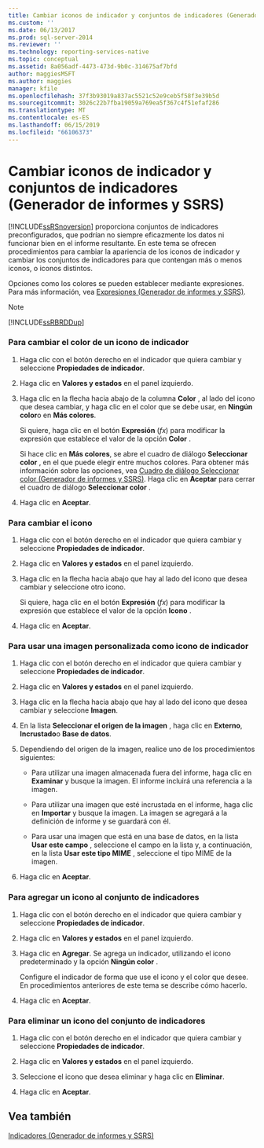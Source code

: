 ```yaml
---
title: Cambiar iconos de indicador y conjuntos de indicadores (Generador de informes y SSRS) | Microsoft Docs
ms.custom: ''
ms.date: 06/13/2017
ms.prod: sql-server-2014
ms.reviewer: ''
ms.technology: reporting-services-native
ms.topic: conceptual
ms.assetid: 8a056adf-4473-473d-9b0c-314675af7bfd
author: maggiesMSFT
ms.author: maggies
manager: kfile
ms.openlocfilehash: 37f3b93019a837ac5521c52e9ceb5f58f3e39b5d
ms.sourcegitcommit: 3026c22b7fba19059a769ea5f367c4f51efaf286
ms.translationtype: MT
ms.contentlocale: es-ES
ms.lasthandoff: 06/15/2019
ms.locfileid: "66106373"
---
```

# <a name="change-indicator-icons-and-indicator-sets-report-builder-and-ssrs"></a>Cambiar iconos de indicador y conjuntos de indicadores (Generador de informes y SSRS)
  [!INCLUDE[ssRSnoversion](../../includes/ssrsnoversion-md.md)] proporciona conjuntos de indicadores preconfigurados, que podrían no siempre eficazmente los datos ni funcionar bien en el informe resultante. En este tema se ofrecen procedimientos para cambiar la apariencia de los iconos de indicador y cambiar los conjuntos de indicadores para que contengan más o menos iconos, o iconos distintos.  
  
 Opciones como los colores se pueden establecer mediante expresiones. Para más información, vea [Expresiones &#40;Generador de informes y SSRS&#41;](expressions-report-builder-and-ssrs.md).  
  
> [!NOTE]  
>  [!INCLUDE[ssRBRDDup](../../includes/ssrbrddup-md.md)]  
  
### <a name="to-change-the-color-of-an-indicator-icon"></a>Para cambiar el color de un icono de indicador  
  
1.  Haga clic con el botón derecho en el indicador que quiera cambiar y seleccione **Propiedades de indicador**.  
  
2.  Haga clic en **Valores y estados** en el panel izquierdo.  
  
3.  Haga clic en la flecha hacia abajo de la columna **Color** , al lado del icono que desea cambiar, y haga clic en el color que se debe usar, en **Ningún color**o en **Más colores**.  
  
     Si quiere, haga clic en el botón **Expresión** (*fx*) para modificar la expresión que establece el valor de la opción **Color** .  
  
     Si hace clic en **Más colores**, se abre el cuadro de diálogo **Seleccionar color** , en el que puede elegir entre muchos colores. Para obtener más información sobre las opciones, vea [Cuadro de diálogo Seleccionar color &#40;Generador de informes y SSRS&#41;](../select-color-dialog-box-report-builder-and-ssrs.md). Haga clic en **Aceptar** para cerrar el cuadro de diálogo **Seleccionar color** .  
  
4.  Haga clic en **Aceptar**.  
  
### <a name="to-change-the-icon"></a>Para cambiar el icono  
  
1.  Haga clic con el botón derecho en el indicador que quiera cambiar y seleccione **Propiedades de indicador**.  
  
2.  Haga clic en **Valores y estados** en el panel izquierdo.  
  
3.  Haga clic en la flecha hacia abajo que hay al lado del icono que desea cambiar y seleccione otro icono.  
  
     Si quiere, haga clic en el botón **Expresión** (*fx*) para modificar la expresión que establece el valor de la opción **Icono** .  
  
4.  Haga clic en **Aceptar**.  
  
### <a name="to-use-a-custom-image-as-an-indicator-icon"></a>Para usar una imagen personalizada como icono de indicador  
  
1.  Haga clic con el botón derecho en el indicador que quiera cambiar y seleccione **Propiedades de indicador**.  
  
2.  Haga clic en **Valores y estados** en el panel izquierdo.  
  
3.  Haga clic en la flecha hacia abajo que hay al lado del icono que desea cambiar y seleccione **Imagen**.  
  
4.  En la lista **Seleccionar el origen de la imagen** , haga clic en **Externo**, **Incrustado**o **Base de datos**.  
  
5.  Dependiendo del origen de la imagen, realice uno de los procedimientos siguientes:  
  
    -   Para utilizar una imagen almacenada fuera del informe, haga clic en **Examinar** y busque la imagen. El informe incluirá una referencia a la imagen.  
  
    -   Para utilizar una imagen que esté incrustada en el informe, haga clic en **Importar** y busque la imagen. La imagen se agregará a la definición de informe y se guardará con él.  
  
    -   Para usar una imagen que está en una base de datos, en la lista **Usar este campo** , seleccione el campo en la lista y, a continuación, en la lista **Usar este tipo MIME** , seleccione el tipo MIME de la imagen.  
  
6.  Haga clic en **Aceptar**.  
  
### <a name="to-add-an-icon-to-the-indicator-set"></a>Para agregar un icono al conjunto de indicadores  
  
1.  Haga clic con el botón derecho en el indicador que quiera cambiar y seleccione **Propiedades de indicador**.  
  
2.  Haga clic en **Valores y estados** en el panel izquierdo.  
  
3.  Haga clic en **Agregar**. Se agrega un indicador, utilizando el icono predeterminado y la opción **Ningún color** .  
  
     Configure el indicador de forma que use el icono y el color que desee. En procedimientos anteriores de este tema se describe cómo hacerlo.  
  
4.  Haga clic en **Aceptar**.  
  
### <a name="to-delete-an-icon-to-the-indicator-set"></a>Para eliminar un icono del conjunto de indicadores  
  
1.  Haga clic con el botón derecho en el indicador que quiera cambiar y seleccione **Propiedades de indicador**.  
  
2.  Haga clic en **Valores y estados** en el panel izquierdo.  
  
3.  Seleccione el icono que desea eliminar y haga clic en **Eliminar**.  
  
4.  Haga clic en **Aceptar**.  
  
## <a name="see-also"></a>Vea también  
 [Indicadores &#40;Generador de informes y SSRS&#41;](indicators-report-builder-and-ssrs.md)  
  
  
